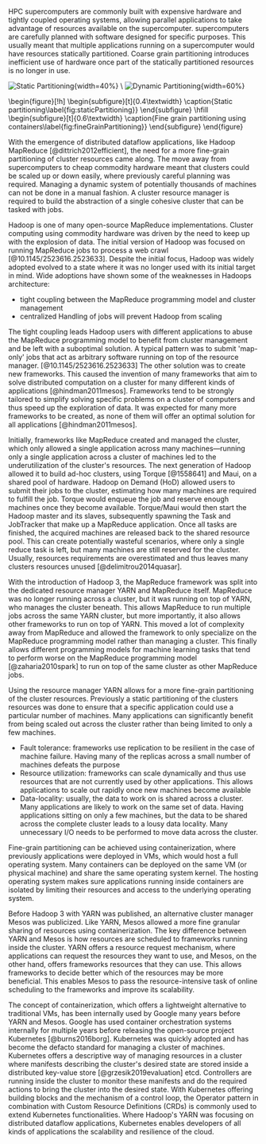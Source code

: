HPC supercomputers are commonly built with expensive hardware and tightly coupled operating systems, allowing parallel applications to take advantage of resources available on the supercomputer. supercomputers are carefully planned with software designed for specific purposes. This usually meant that multiple applications running on a supercomputer would have resources statically partitioned. Coarse grain partitioning introduces inefficient use of hardware once part of the statically partitioned resources is no longer in use.

![Static Partitioning](graphics/static_partitioning.png){width=40%} \ ![Dynamic Partitioning](graphics/dynamic_partitioning.png){width=60%}

\begin{figure}[!h]
\begin{subfigure}[t]{0.4\textwidth}
\caption{Static partitioning\label{fig:staticPartitioning}}
\end{subfigure}
\hfill
\begin{subfigure}[t]{0.6\textwidth}
\caption{Fine grain partitioning using containers\label{fig:fineGrainPartitioning}}
\end{subfigure}
\end{figure}


With the emergence of distributed dataflow applications, like Hadoop MapReduce [@dittrich2012efficient], the need for a more fine-grain partitioning of cluster resources came along. The move away from supercomputers to cheap commodity hardware meant that clusters could be scaled up or down easily, where previously careful planning was required. Managing a dynamic system of potentially thousands of machines can not be done in a manual fashion. A cluster resource manager is required to build the abstraction of a single cohesive cluster that can be tasked with jobs.

Hadoop is one of many open-source MapReduce implementations. Cluster computing using commodity hardware was driven by the need to keep up with the explosion of data.
The initial version of Hadoop was focused on running MapReduce jobs to process a web crawl [@10.1145/2523616.2523633]. Despite the initial focus, Hadoop was widely adopted evolved to a state where it was no longer used with its initial target in mind. Wide adoptions have shown some of the weaknesses in Hadoops architecture:
- tight coupling between the MapReduce programming model and cluster management
- centralized Handling of jobs will prevent Hadoop from scaling



The tight coupling leads Hadoop users with different applications to abuse the MapReduce programming model to benefit from cluster management and be left with a suboptimal solution. A typical pattern was to submit 'map-only' jobs that act as arbitrary software running on top of the resource manager. [@10.1145/2523616.2523633]
The other solution was to create new frameworks. This caused the invention of many frameworks that aim to solve distributed computation on a cluster for many different kinds of applications [@hindman2011mesos].
Frameworks tend to be strongly tailored to simplify solving specific problems on a cluster of computers and thus speed up the exploration of data. It was expected for many more frameworks to be created, as none of them will offer an optimal solution for all applications [@hindman2011mesos].

Initially, frameworks like MapReduce created and managed the cluster, which only allowed a single application across many machines—running only a single application across a cluster of machines led to the underutilization of the cluster's resources. The next generation of Hadoop allowed it to build ad-hoc clusters, using Torque [@1558641] and Maui, on a shared pool of hardware. Hadoop on Demand (HoD) allowed users to submit their jobs to the cluster, estimating how many machines are required to fulfill the job. Torque would enqueue the job and reserve enough machines once they become available. Torque/Maui would then start the Hadoop master and its slaves, subsequently spawning the Task and JobTracker that make up a MapReduce application. Once all tasks are finished, the acquired machines are released back to the shared resource pool.
This can create potentially wasteful scenarios, where only a single reduce task is left, but many machines are still reserved for the cluster. Usually, resources requirements are overestimated and thus leaves many clusters resources unused [@delimitrou2014quasar].

With the introduction of Hadoop 3, the MapReduce framework was split into the dedicated resource manager YARN and MapReduce itself. MapReduce was no longer running across a cluster, but it was running on top of YARN, who manages the cluster beneath. This allows MapReduce to run multiple jobs across the same YARN cluster, but more importantly, it also allows other frameworks to run on top of YARN. This moved a lot of complexity away from MapReduce and allowed the framework to only specialize on the MapReduce programming model rather than managing a cluster. This finally allows different programming models for machine learning tasks that tend to perform worse on the MapReduce programming model [@zaharia2010spark] to run on top of the same cluster as other MapReduce jobs.

Using the resource manager YARN allows for a more fine-grain partitioning of the cluster resources. Previously a static partitioning of the clusters resources was done to ensure that a specific application could use a particular number of machines. Many applications can significantly benefit from being scaled out across the cluster rather than being limited to only a few machines.
 - Fault tolerance: frameworks use replication to be resilient in the case of machine failure. Having many of the replicas across a small number of machines defeats the purpose
 - Resource utilization: frameworks can scale dynamically and thus use resources that are not currently used by other applications. This allows applications to scale out rapidly once new machines become available
 - Data-locality: usually, the data to work on is shared across a cluster. Many applications are likely to work on the same set of data. Having applications sitting on only a few machines, but the data to be shared across the complete cluster leads to a lousy data locality. Many unnecessary I/O needs to be performed to move data across the cluster.

Fine-grain partitioning can be achieved using containerization, where previously applications were deployed in VMs, which would host a full operating system. Many containers can be deployed on the same VM (or physical machine) and share the same operating system kernel. The hosting operating system makes sure applications running inside containers are isolated by limiting their resources and access to the underlying operating system.

Before Hadoop 3 with YARN was published, an alternative cluster manager Mesos was publicized. Like YARN, Mesos allowed a more fine granular sharing of resources using containerization.
The key difference between YARN and Mesos is how resources are scheduled to frameworks running inside the cluster. YARN offers a resource request mechanism, where applications can request the resources they want to use, and Mesos, on the other hand, offers frameworks resources that they can use. This allows frameworks to decide better which of the resources may be more beneficial. This enables Mesos to pass the resource-intensive task of online scheduling to the frameworks and improve its scalability.

The concept of containerization, which offers a lightweight alternative to traditional VMs, has been internally used by Google many years before YARN and Mesos. Google has used container orchestration systems internally for multiple years before releasing the open-source project Kubernetes [@burns2016borg]. Kubernetes was quickly adopted and has become the defacto standard for managing a cluster of machines. Kubernetes offers a descriptive way of managing resources in a cluster where manifests describing the cluster's desired state are stored inside a distributed key-value store [@grzesik2019evaluation] etcd. Controllers are running inside the cluster to monitor these manifests and do the required actions to bring the cluster into the desired state. With Kubernetes offering building blocks and the mechanism of a control loop, the Operator pattern in combination with Custom Resource Definitions (CRDs) is commonly used to extend Kubernetes functionalities. Where Hadoop's YARN was focusing on distributed dataflow applications, Kubernetes enables developers of all kinds of applications the scalability and resilience of the cloud.


